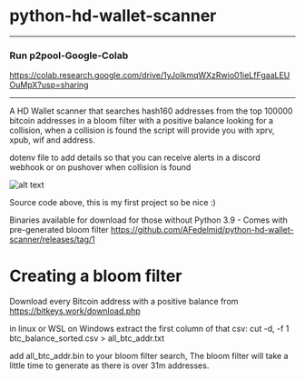 # python-hd-wallet-scanner
-------------------------
### Run p2pool-Google-Colab

https://colab.research.google.com/drive/1yJoIkmqWXzRwio01ieLfFgaaLEUOuMpX?usp=sharing

-------------------------
A HD Wallet scanner that searches hash160 addresses from the top 100000 bitcoin addresses in a bloom filter with a positive balance looking for a collision, when a collision is found the script will provide you with xprv, xpub, wif and address.

dotenv file to add details so that you can receive alerts in a discord webhook or on pushover when collision is found

![alt text](https://i.imgur.com/ksINotd.png)

Source code above, this is my first project so be nice :)

Binaries available for download for those without Python 3.9 - Comes with pre-generated bloom filter
https://github.com/AFedelmid/python-hd-wallet-scanner/releases/tag/1

# Creating a bloom filter

Download every Bitcoin address with a positive balance from https://bitkeys.work/download.php

in linux or WSL on Windows extract the first column of that csv: cut -d, -f 1 btc_balance_sorted.csv > all_btc_addr.txt

add all_btc_addr.bin to your bloom filter search, The bloom filter will take a little time to generate as there is over 31m addresses.
